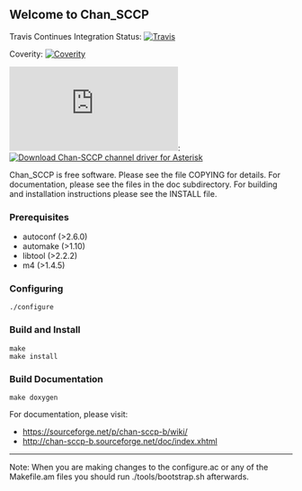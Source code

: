 ## Welcome to Chan_SCCP
Travis Continues Integration Status: [![Travis](http://img.shields.io/travis/marcelloceschia/chan-sccp-b.svg?style=flat)](https://travis-ci.org/marcelloceschia/chan-sccp-b)

Coverity: [![Coverity](https://img.shields.io/coverity/scan/7795.svg)](https://scan.coverity.com/projects/dkgroot-chan-sccp-b) 

[![Download Chan-SCCP channel driver for Asterisk](https://sourceforge.net/sflogo.php?type=8&group_id=186378)](https://sourceforge.net/p/chan-sccp-b/): [![Download Chan-SCCP channel driver for Asterisk](https://img.shields.io/sourceforge/dt/chan-sccp-b.svg)](https://sourceforge.net/projects/chan-sccp-b/files/latest/download)


Chan_SCCP is free software. Please see the file COPYING for details.
For documentation, please see the files in the doc subdirectory.
For building and installation instructions please see the INSTALL file.

### Prerequisites
- autoconf (>2.6.0)
- automake (>1.10)
- libtool (>2.2.2)
- m4 (>1.4.5)

### Configuring
    ./configure

### Build and Install
    make
    make install

### Build Documentation
    make doxygen

For documentation, please visit:
- https://sourceforge.net/p/chan-sccp-b/wiki/
- http://chan-sccp-b.sourceforge.net/doc/index.xhtml

- - - 
Note: When you are making changes to the configure.ac or any of the Makefile.am files you should run ./tools/bootstrap.sh afterwards.

